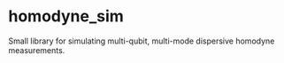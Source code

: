 # homodyne_sim
Small library for simulating multi-qubit, multi-mode dispersive homodyne measurements.
